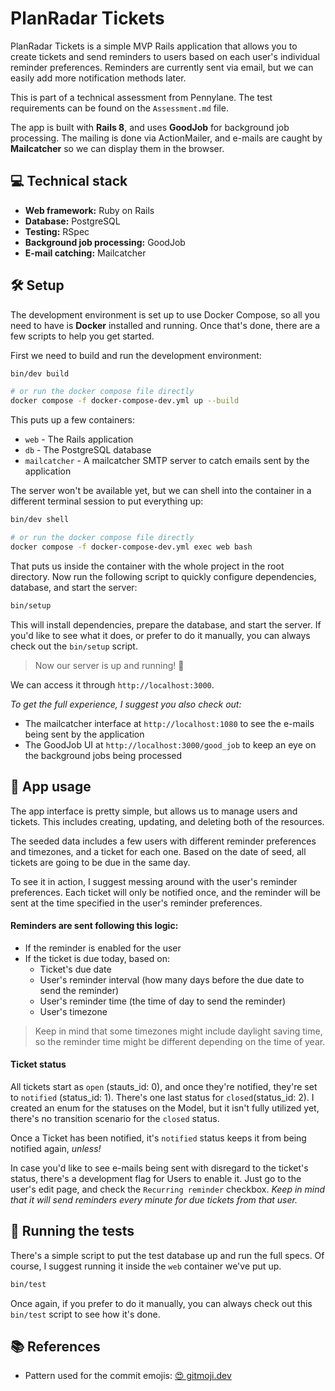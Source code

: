 # PlanRadar Tickets

PlanRadar Tickets is a simple MVP Rails application that allows you to create tickets and send reminders to users based on each user's individual reminder preferences. Reminders are currently sent via email, but we can easily add more notification methods later.

This is part of a technical assessment from Pennylane. The test requirements can be found on the `Assessment.md` file.

The app is built with **Rails 8**, and uses **GoodJob** for background job processing. The mailing is done via ActionMailer, and e-mails are caught by **Mailcatcher** so we can display them in the browser.

## 💻 Technical stack

- **Web framework:** Ruby on Rails
- **Database:** PostgreSQL
- **Testing:** RSpec
- **Background job processing:** GoodJob
- **E-mail catching:** Mailcatcher

## 🛠 Setup

The development environment is set up to use Docker Compose, so all you need to have is **Docker** installed and running. Once that's done, there are a few scripts to help you get started.

First we need to build and run the development environment:
```bash
bin/dev build

# or run the docker compose file directly
docker compose -f docker-compose-dev.yml up --build
```

This puts up a few containers:
- `web` - The Rails application
- `db` - The PostgreSQL database
- `mailcatcher` - A mailcatcher SMTP server to catch emails sent by the application

The server won't be available yet, but we can shell into the container in a different terminal session to put everything up:
```bash
bin/dev shell

# or run the docker compose file directly
docker compose -f docker-compose-dev.yml exec web bash
```

That puts us inside the container with the whole project in the root directory. Now run the following script to quickly configure dependencies, database, and start the server:
```bash
bin/setup
```

This will install dependencies, prepare the database, and start the server. If you'd like to see what it does, or prefer to do it manually, you can always check out the `bin/setup` script.

> Now our server is up and running! 🎉

We can access it through `http://localhost:3000`.

*To get the full experience, I suggest you also check out:*
- The mailcatcher interface at `http://localhost:1080` to see the e-mails being sent by the application
- The GoodJob UI at `http://localhost:3000/good_job` to keep an eye on the background jobs being processed

## 📱 App usage

The app interface is pretty simple, but allows us to manage users and tickets. This includes creating, updating, and deleting both of the resources.

The seeded data includes a few users with different reminder preferences and timezones, and a ticket for each one. Based on the date of seed, all tickets are going to be due in the same day.

To see it in action, I suggest messing around with the user's reminder preferences. Each ticket will only be notified once, and the reminder will be sent at the time specified in the user's reminder preferences.

#### Reminders are sent following this logic:
- If the reminder is enabled for the user
- If the ticket is due today, based on:
  - Ticket's due date
  - User's reminder interval (how many days before the due date to send the reminder)
  - User's reminder time (the time of day to send the reminder)
  - User's timezone

> Keep in mind that some timezones might include daylight saving time, so the reminder time might be different depending on the time of year.

#### Ticket status
All tickets start as `open` (stauts_id: 0), and once they're notified, they're set to `notified` (status_id: 1). There's one last status for `closed`(status_id: 2). I created an enum for the statuses on the Model, but it isn't fully utilized yet, there's no transition scenario for the `closed` status.

Once a Ticket has been notified, it's `notified` status keeps it from being notified again, *unless!*

In case you'd like to see e-mails being sent with disregard to the ticket's status, there's a development flag for Users to enable it. Just go to the user's edit page, and check the `Recurring reminder` checkbox. *Keep in mind that it will send reminders every minute for due tickets from that user.*

## 🧪 Running the tests

There's a simple script to put the test database up and run the full specs. Of course, I suggest running it inside the `web` container we've put up.
```bash
bin/test
```

Once again, if you prefer to do it manually, you can always check out this `bin/test` script to see how it's done.

## 📚 References
- Pattern used for the commit emojis: [😍 gitmoji.dev](https://gitmoji.dev/)

